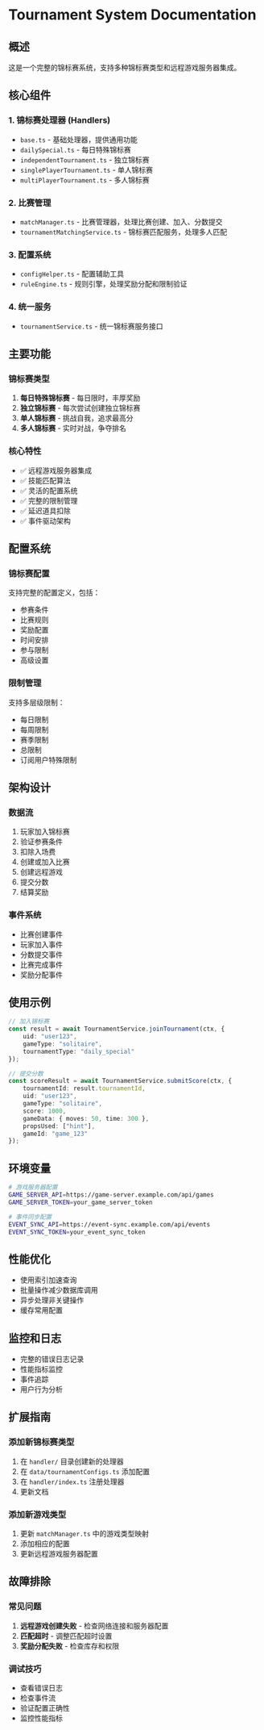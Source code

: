 # Tournament System Documentation

## 概述

这是一个完整的锦标赛系统，支持多种锦标赛类型和远程游戏服务器集成。

## 核心组件

### 1. 锦标赛处理器 (Handlers)
- `base.ts` - 基础处理器，提供通用功能
- `dailySpecial.ts` - 每日特殊锦标赛
- `independentTournament.ts` - 独立锦标赛
- `singlePlayerTournament.ts` - 单人锦标赛
- `multiPlayerTournament.ts` - 多人锦标赛

### 2. 比赛管理
- `matchManager.ts` - 比赛管理器，处理比赛创建、加入、分数提交
- `tournamentMatchingService.ts` - 锦标赛匹配服务，处理多人匹配

### 3. 配置系统
- `configHelper.ts` - 配置辅助工具
- `ruleEngine.ts` - 规则引擎，处理奖励分配和限制验证

### 4. 统一服务
- `tournamentService.ts` - 统一锦标赛服务接口

## 主要功能

### 锦标赛类型
1. **每日特殊锦标赛** - 每日限时，丰厚奖励
2. **独立锦标赛** - 每次尝试创建独立锦标赛
3. **单人锦标赛** - 挑战自我，追求最高分
4. **多人锦标赛** - 实时对战，争夺排名

### 核心特性
- ✅ 远程游戏服务器集成
- ✅ 技能匹配算法
- ✅ 灵活的配置系统
- ✅ 完整的限制管理
- ✅ 延迟道具扣除
- ✅ 事件驱动架构

## 配置系统

### 锦标赛配置
支持完整的配置定义，包括：
- 参赛条件
- 比赛规则
- 奖励配置
- 时间安排
- 参与限制
- 高级设置

### 限制管理
支持多层级限制：
- 每日限制
- 每周限制
- 赛季限制
- 总限制
- 订阅用户特殊限制

## 架构设计

### 数据流
1. 玩家加入锦标赛
2. 验证参赛条件
3. 扣除入场费
4. 创建或加入比赛
5. 创建远程游戏
6. 提交分数
7. 结算奖励

### 事件系统
- 比赛创建事件
- 玩家加入事件
- 分数提交事件
- 比赛完成事件
- 奖励分配事件

## 使用示例

```typescript
// 加入锦标赛
const result = await TournamentService.joinTournament(ctx, {
    uid: "user123",
    gameType: "solitaire",
    tournamentType: "daily_special"
});

// 提交分数
const scoreResult = await TournamentService.submitScore(ctx, {
    tournamentId: result.tournamentId,
    uid: "user123",
    gameType: "solitaire",
    score: 1000,
    gameData: { moves: 50, time: 300 },
    propsUsed: ["hint"],
    gameId: "game_123"
});
```

## 环境变量

```bash
# 游戏服务器配置
GAME_SERVER_API=https://game-server.example.com/api/games
GAME_SERVER_TOKEN=your_game_server_token

# 事件同步配置
EVENT_SYNC_API=https://event-sync.example.com/api/events
EVENT_SYNC_TOKEN=your_event_sync_token
```

## 性能优化

- 使用索引加速查询
- 批量操作减少数据库调用
- 异步处理非关键操作
- 缓存常用配置

## 监控和日志

- 完整的错误日志记录
- 性能指标监控
- 事件追踪
- 用户行为分析

## 扩展指南

### 添加新锦标赛类型
1. 在 `handler/` 目录创建新的处理器
2. 在 `data/tournamentConfigs.ts` 添加配置
3. 在 `handler/index.ts` 注册处理器
4. 更新文档

### 添加新游戏类型
1. 更新 `matchManager.ts` 中的游戏类型映射
2. 添加相应的配置
3. 更新远程游戏服务器配置

## 故障排除

### 常见问题
1. **远程游戏创建失败** - 检查网络连接和服务器配置
2. **匹配超时** - 调整匹配超时设置
3. **奖励分配失败** - 检查库存和权限

### 调试技巧
- 查看错误日志
- 检查事件流
- 验证配置正确性
- 监控性能指标 